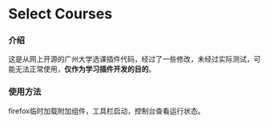 # Select Courses
### 介绍
这是从网上开源的广州大学选课插件代码，经过了一些修改，未经过实际测试，可能无法正常使用，**仅作为学习插件开发的目的**。

### 使用方法
firefox临时加载附加组件，工具栏启动，控制台查看运行状态。
